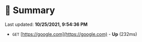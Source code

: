 # 📖 Summary
Last updated: **10/25/2021, 9:54:36 PM**

- `GET` [https://google.com](https://google.com) - **Up** (232ms)
